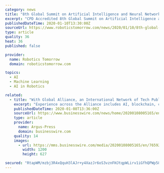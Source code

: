 ```yaml
---
category: news
title: "8th Global Summit on Artificial Intelligence and Neural Networks"
excerpt: "CPD Accredited 8th Global Summit on Artificial Intelligence and Neural Networks (Neural Networks 2020) is going to be held in Dubai, UAE during June 18-19, 2020. This International conference will bring together researchers, professors and scientists to discuss strategies for Artificial Intelligence from around the world. CPD Accredited 8th ..."
publishedDateTime: 2020-01-10T13:30:00Z
sourceUrl: https://www.roboticstomorrow.com/news/2020/01/10/8th-global-summit-on-artificial-intelligence-and-neural-networks-/14650/
type: article
quality: 36
heat: 36
published: false

provider:
  name: Robotics Tomorrow
  domain: roboticstomorrow.com

topics:
  - AI
  - Machine Learning
  - AI in Robotics

related:
  - title: "With Global Alliance, an International Network of Tech Public Relations Agencies, Launches"
    excerpt: "Experience across the Alliance includes AI, blockchain, cloud, cybersecurity, and spans sectors including martech, fintech, cleantech and edtech, among others. Founding members are already working together on global accounts, providing strategic counsel as well as expert in-country execution. Experts from across the With Global Alliance members ..."
    publishedDateTime: 2020-01-08T13:36:00Z
    sourceUrl: https://www.businesswire.com/news/home/20200108005165/en/
    type: article
    provider:
      name: Argus-Press
      domain: businesswire.com
    quality: 14
    images:
      - url: https://mms.businesswire.com/media/20200108005165/en/765922/23/WGA-2_5x7in_300dpi.jpg
        width: 1200
        height: 627

secured: "RtapWM/mzbj3R4xQquH3lAJr+y4XazJr6oS3vznFHJtqpWLirv1iGfhQPWp58uQujKu5DNgFw07XC9PL3uhMcLUsXdG9Z+hBzzNrjRzVKwugP8e1uPrMXC4h5zSm0lhQH0VxCRNOH86UuKXh3ks2CxiHPv8uBnXdJiJROj5eVATYBS0iLaNs5zqrxqBvm4YxcqZYIVcM3Zlfpb9XV7rFLWDl48PtDlyBhoQ6vLvM5xtuemV4IRqQUV9fuv9Wtb5UGJ5xdWN3JUxh3p6CbLtY+w==;uYuHigauAH4dsA5OEx9PcQ=="
---
```


